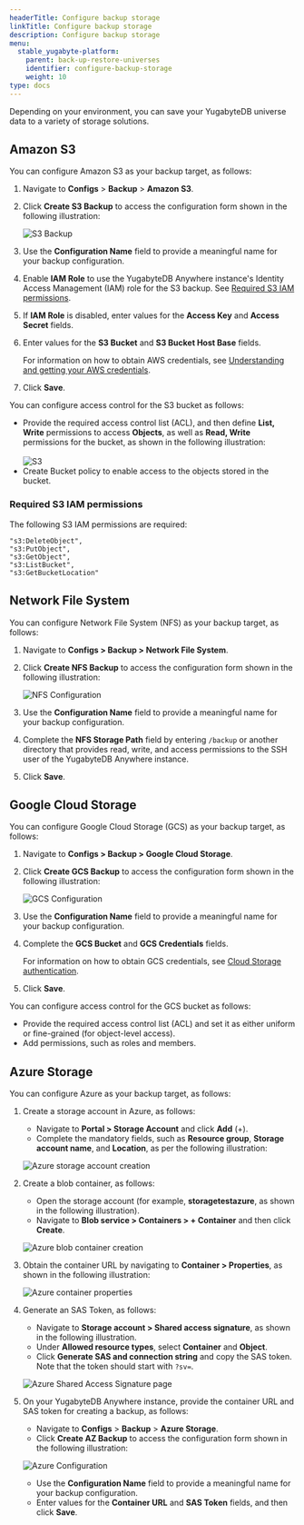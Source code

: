 ```yaml
---
headerTitle: Configure backup storage
linkTitle: Configure backup storage
description: Configure backup storage
menu:
  stable_yugabyte-platform:
    parent: back-up-restore-universes
    identifier: configure-backup-storage
    weight: 10
type: docs
---
```


Depending on your environment, you can save your YugabyteDB universe data to a variety of storage solutions.

## Amazon S3

You can configure Amazon S3 as your backup target, as follows:

1. Navigate to **Configs** > **Backup** > **Amazon S3**.

2. Click **Create S3 Backup** to access the configuration form shown in the following illustration:<br>

   ![S3 Backup](/images/yp/cloud-provider-configuration-backup-aws.png)<br>

3. Use the **Configuration Name** field to provide a meaningful name for your backup configuration.

4. Enable **IAM Role** to use the YugabyteDB Anywhere instance's Identity Access Management (IAM) role for the S3 backup. See [Required S3 IAM permissions](#required-s3-iam-permissions).

5. If **IAM Role** is disabled, enter values for the **Access Key** and **Access Secret** fields.

6. Enter values for the **S3 Bucket** and **S3 Bucket Host Base** fields.

   For information on how to obtain AWS credentials, see [Understanding and getting your AWS credentials](https://docs.aws.amazon.com/general/latest/gr/aws-sec-cred-types.html).

7. Click **Save**.

You can configure access control for the S3 bucket as follows:

- Provide the required access control list (ACL), and then define **List, Write** permissions to access **Objects**, as well as **Read, Write** permissions for the bucket, as shown in the following illustration: <br><br>
  ![S3](/images/yp/backup-aws-access-control.png)<br>
- Create Bucket policy to enable access to the objects stored in the bucket.

### Required S3 IAM permissions

The following S3 IAM permissions are required:

```properties
"s3:DeleteObject",
"s3:PutObject",
"s3:GetObject",
"s3:ListBucket",
"s3:GetBucketLocation"
```

## Network File System

You can configure Network File System (NFS) as your backup target, as follows:

1. Navigate to **Configs > Backup > Network File System**.

2. Click **Create NFS Backup** to access the configuration form shown in the following illustration:<br>

   ![NFS Configuration](/images/yp/cloud-provider-configuration-backup-nfs.png)<br>

3. Use the **Configuration Name** field to provide a meaningful name for your backup configuration.

4. Complete the **NFS Storage Path** field by entering `/backup` or another directory that provides read, write, and access permissions to the SSH user of the YugabyteDB Anywhere instance.

5. Click **Save**.

## Google Cloud Storage

You can configure Google Cloud Storage (GCS) as your backup target, as follows:

1. Navigate to **Configs > Backup > Google Cloud Storage**.

2. Click **Create GCS Backup** to access the configuration form shown in the following illustration:<br>

   ![GCS Configuration](/images/yp/cloud-provider-configuration-backup-gcs.png)<br>

3. Use the **Configuration Name** field to provide a meaningful name for your backup configuration.

4. Complete the **GCS Bucket** and **GCS Credentials** fields.

   For information on how to obtain GCS credentials, see [Cloud Storage authentication](https://cloud.google.com/storage/docs/authentication).

5. Click **Save**.

You can configure access control for the GCS bucket as follows:

- Provide the required access control list (ACL) and set it as either uniform or fine-grained (for object-level access).
- Add permissions, such as roles and members.

## Azure Storage

You can configure Azure as your backup target, as follows:

1. Create a storage account in Azure, as follows:



    * Navigate to **Portal > Storage Account** and click **Add** (+).
    * Complete the mandatory fields, such as **Resource group**, **Storage account name**, and **Location**, as per the following illustration:

    ![Azure storage account creation](/images/yp/cloud-provider-configuration-backup-azure-account.png)<br>

1. Create a blob container, as follows:



    * Open the storage account (for example, **storagetestazure**, as shown in the following illustration).
    * Navigate to **Blob service > Containers > + Container** and then click **Create**.<br>

    ![Azure blob container creation](/images/yp/cloud-provider-configuration-backup-azure-blob-container.png)<br>

1. Obtain the container URL by navigating to **Container > Properties**, as shown in the following illustration:<br>

    ![Azure container properties](/images/yp/cloud-provider-configuration-backup-azure-container-properties.png)

1. Generate an SAS Token, as follows:

    * Navigate to **Storage account > Shared access signature**, as shown in the following illustration.
    * Under **Allowed resource types**, select **Container** and **Object**.
    * Click **Generate SAS and connection string** and copy the SAS token. Note that the token should start with `?sv=`.

    ![Azure Shared Access Signature page](/images/yp/cloud-provider-configuration-backup-azure-generate-token.png)<br>

1. On your YugabyteDB Anywhere instance, provide the container URL and SAS token for creating a backup, as follows:

    * Navigate to **Configs** > **Backup** > **Azure Storage**.
    * Click **Create AZ Backup** to access the configuration form shown in the following illustration:<br>

    ![Azure Configuration](/images/yp/cloud-provider-configuration-backup-azure.png)<br>

    * Use the **Configuration Name** field to provide a meaningful name for your backup configuration.
    * Enter values for the **Container URL** and **SAS Token** fields, and then click **Save**.
